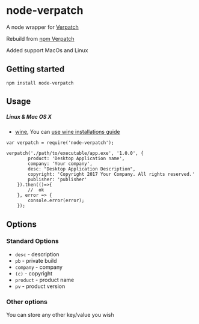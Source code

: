 # node-verpatch

A node wrapper for [Verpatch](http://www.codeproject.com/Articles/37133/Simple-Version-Resource-Tool-for-Windows)

Rebuild from [npm Verpatch](https://www.npmjs.com/package/verpatch)

Added support MacOs and Linux

## Getting started

`npm install node-verpatch`

## Usage

##### Linux & Mac OS X

- [wine](http://www.winehq.org/), You can [use wine installations guide](https://www.davidbaumgold.com/tutorials/wine-mac/)

```
var verpatch = require('node-verpatch');

verpatch('./path/to/executable/app.exe', '1.0.0', {
        product: 'Desktop Application name',
        company: 'Your company',
        desc: "Desktop Application Description",
        copyright: 'Copyright 2017 Your Company. All rights reserved.'
        publisher: 'publisher'
    }).then(()=>{
        //  ok
    }, error => {
        console.error(error);
    });

```

## Options

### Standard Options

* `desc` - description
* `pb` - private build
* `company` - company
* `(c)` - copyright
* `product` - product name
* `pv` - product version

### Other options

You can store any other key/value you wish